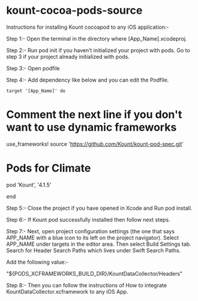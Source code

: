 # kount-cocoa-pods-source

Instructions for installing Kount cocoapod to any iOS application:-

Step 1:- Open the terminal in the directory where [App_Name].xcodeproj.

Step 2:- Run pod init if you haven’t initialized your project with pods. Go to step 3 if your project already initialized with pods.

Step 3:- Open podfile

Step 4:- Add dependency like below and you can edit the Podfile.

	target '[App_Name]' do
  # Comment the next line if you don't want to use dynamic frameworks
  use_frameworks!
  source 'https://github.com/Kount/kount-pod-spec.git'

  # Pods for Climate
  pod 'Kount', '4.1.5'

end

Step 5:- Close the project if you have opened in Xcode and Run pod install.

Step 6:- If Kount pod successfully installed then follow next steps.

Step 7:- Next, open project configuration settings (the one that says APP_NAME with a blue icon to its left on the project navigator). Select APP_NAME under targets in the editor area. Then select Build Settings tab. Search for Header Search Paths which lives under Swift Search Paths.

Add the following value:-

"${PODS_XCFRAMEWORKS_BUILD_DIR}/KountDataCollector/Headers"


Step 8:- Then you can follow the instructions of How to integrate KountDataCollector.xcframework to any iOS App.




